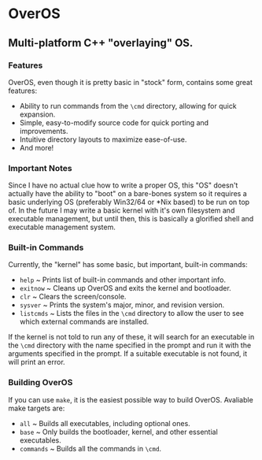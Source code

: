 # OverOS
## Multi-platform C++ "overlaying" OS. 


### Features
OverOS, even though it is pretty basic in "stock" form, contains some great features:
- Ability to run commands from the `\cmd` directory, allowing for quick expansion.
- Simple, easy-to-modify source code for quick porting and improvements.
- Intuitive directory layouts to maximize ease-of-use.
- And more! 


### Important Notes
Since I have no actual clue how to write a proper OS, this "OS" doesn't actually have the ability to "boot" on a bare-bones system so it requires a basic underlying OS (preferably Win32/64 or \*Nix based) to be run on top of. In the future I may write a basic kernel with it's own filesystem and executable management, but until then, this is basically a glorified shell and executable management system. 


### Built-in Commands
Currently, the "kernel" has some basic, but important, built-in commands:
- `help` ~ Prints list of built-in commands and other important info.
- `exitnow` ~ Cleans up OverOS and exits the kernel and bootloader.
- `clr` ~ Clears the screen/console.
- `sysver` ~ Prints the system's major, minor, and revision version.
- `listcmds` ~ Lists the files in the `\cmd` directory to allow the user to see which external commands are installed.

If the kernel is not told to run any of these, it will search for an executable in the `\cmd` directory with the name specified in the prompt and run it with the arguments specified in the prompt. If a suitable executable is not found, it will print an error. 


### Building OverOS
If you can use `make`, it is the easiest possible way to build OverOS. Avaliable make targets are:
- `all` ~ Builds all executables, including optional ones.
- `base` ~ Only builds the bootloader, kernel, and other essential executables.
- `commands` ~ Builds all the commands in `\cmd`.
